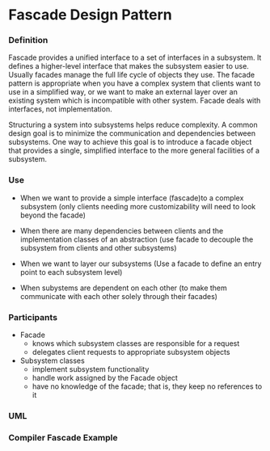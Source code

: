 # Fascade Design Pattern

### Definition

Fascade provides a unified interface to a set of interfaces in a subsystem. 
It defines a higher-level interface that makes the subsystem easier to use.
Usually facades manage the full life cycle of objects they use.
The facade pattern is appropriate when you have a complex system that clients want to use in a simplified way, or we want to make an external layer over an existing system which is incompatible with other system.
Facade deals with interfaces, not implementation.

Structuring a system into subsystems helps reduce complexity. 
A common design goal is to minimize the communication and dependencies between subsystems. 
One way to achieve this goal is to introduce a facade object that provides a single, simplified interface to the more general facilities of a subsystem. 


### Use

- When we want to provide a simple interface (fascade)to a complex subsystem (only clients needing more customizability will need to look beyond the facade)

- When there are many dependencies between clients and the implementation classes of an abstraction (use facade to decouple the subsystem from clients and other subsystems)

- When we want to layer our subsystems (Use a facade to define an entry point to each subsystem level)

- When subystems are dependent on each other (to make them communicate with each other solely through their facades)

### Participants

- Facade
  - knows which subsystem classes are responsible for a request
  - delegates client requests to appropriate subsystem objects
- Subsystem classes
  - implement subsystem functionality
  - handle work assigned by the Facade object
  - have no knowledge of the facade; that is, they keep no references to it

### UML


### Compiler Fascade Example